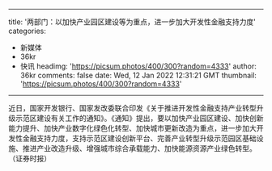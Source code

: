 
---
title: '两部门：以加快产业园区建设等为重点，进一步加大开发性金融支持力度'
categories: 
 - 新媒体
 - 36kr
 - 快讯
headimg: 'https://picsum.photos/400/300?random=4333'
author: 36kr
comments: false
date: Wed, 12 Jan 2022 12:31:21 GMT
thumbnail: 'https://picsum.photos/400/300?random=4333'
---

<div>   
近日，国家开发银行、国家发改委联合印发《关于推进开发性金融支持产业转型升级示范区建设有关工作的通知》。《通知》提出，要以加快产业园区建设、加快创新能力提升、加快产业数字化绿色化转型、加快城市更新改造为重点，进一步加大开发性金融支持力度，支持示范区建设创新平台、完善产业转型升级示范园区基础设施、推进产业改造升级、增强城市综合承载能力、加快能源资源产业绿色转型。（证券时报）  
</div>
            